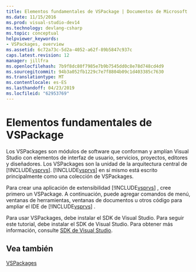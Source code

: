 ```yaml
---
title: Elementos fundamentales de VSPackage | Documentos de Microsoft
ms.date: 11/15/2016
ms.prod: visual-studio-dev14
ms.technology: devlang-csharp
ms.topic: conceptual
helpviewer_keywords:
- VSPackages, overview
ms.assetid: 6c72a73c-5d2a-4052-a62f-89b5847c937c
caps.latest.revision: 12
manager: jillfra
ms.openlocfilehash: 7b9f8dc80f7985e7b9b7545dd0c8e78d748cd4d9
ms.sourcegitcommit: 94b3a052fb1229c7e7f8804b09c1d403385c7630
ms.translationtype: MT
ms.contentlocale: es-ES
ms.lasthandoff: 04/23/2019
ms.locfileid: "62953769"
---
```

# <a name="vspackage-essentials"></a>Elementos fundamentales de VSPackage
Los VSPackages son módulos de software que conforman y amplían Visual Studio con elementos de interfaz de usuario, servicios, proyectos, editores y diseñadores. Los VSPackages son la unidad de la arquitectura central de [!INCLUDE[vsprvs](../includes/vsprvs-md.md)]. [!INCLUDE[vsprvs](../includes/vsprvs-md.md)] en sí mismo está escrito principalmente como una colección de VSPackages.  
  
 Para crear una aplicación de extensibilidad [!INCLUDE[vsprvs](../includes/vsprvs-md.md)] , cree primero un VSPackage. A continuación, puede agregar comandos de menú, ventanas de herramientas, ventanas de documentos u otros código para ampliar el IDE de [!INCLUDE[vsprvs](../includes/vsprvs-md.md)] .  
  
 Para usar VSPackages, debe instalar el SDK de Visual Studio. Para seguir este tutorial, debe instalar el SDK de Visual Studio. Para obtener más información, consulte [SDK de Visual Studio](../extensibility/visual-studio-sdk.md).  
  
## <a name="see-also"></a>Vea también  
 [VSPackages](../extensibility/internals/vspackages.md)
